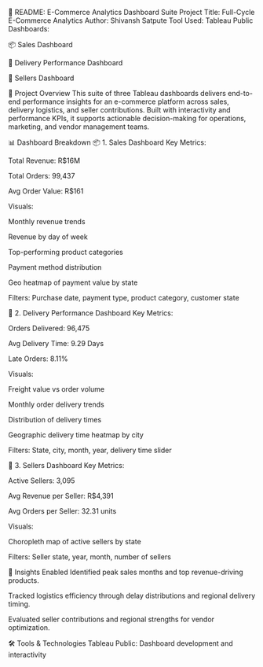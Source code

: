 📘 README: E-Commerce Analytics Dashboard Suite
Project Title: Full-Cycle E-Commerce Analytics
Author: Shivansh Satpute
Tool Used: Tableau Public
Dashboards:

📦 Sales Dashboard

🚚 Delivery Performance Dashboard

🛒 Sellers Dashboard

🧭 Project Overview
This suite of three Tableau dashboards delivers end-to-end performance insights for an e-commerce platform across sales, delivery logistics, and seller contributions. Built with interactivity and performance KPIs, it supports actionable decision-making for operations, marketing, and vendor management teams.

📊 Dashboard Breakdown
📦 1. Sales Dashboard
Key Metrics:

Total Revenue: R$16M

Total Orders: 99,437

Avg Order Value: R$161

Visuals:

Monthly revenue trends

Revenue by day of week

Top-performing product categories

Payment method distribution

Geo heatmap of payment value by state

Filters: Purchase date, payment type, product category, customer state

🚚 2. Delivery Performance Dashboard
Key Metrics:

Orders Delivered: 96,475

Avg Delivery Time: 9.29 Days

Late Orders: 8.11%

Visuals:

Freight value vs order volume

Monthly order delivery trends

Distribution of delivery times

Geographic delivery time heatmap by city

Filters: State, city, month, year, delivery time slider

🛒 3. Sellers Dashboard
Key Metrics:

Active Sellers: 3,095

Avg Revenue per Seller: R$4,391

Avg Orders per Seller: 32.31 units

Visuals:

Choropleth map of active sellers by state

Filters: Seller state, year, month, number of sellers

🧠 Insights Enabled
Identified peak sales months and top revenue-driving products.

Tracked logistics efficiency through delay distributions and regional delivery timing.

Evaluated seller contributions and regional strengths for vendor optimization.

🛠️ Tools & Technologies
Tableau Public: Dashboard development and interactivity
